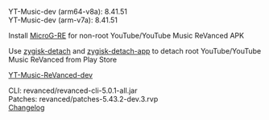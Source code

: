 YT-Music-dev (arm64-v8a): 8.41.51  
YT-Music-dev (arm-v7a): 8.41.51  

Install [MicroG-RE](https://github.com/WSTxda/MicroG-RE/releases) for non-root YouTube/YouTube Music ReVanced APK  

Use [zygisk-detach](https://github.com/j-hc/zygisk-detach) and [zygisk-detach-app](https://github.com/j-hc/zygisk-detach-app/releases) to detach root YouTube/YouTube Music ReVanced from Play Store  

[YT-Music-ReVanced-dev](https://github.com/IGOR3K99/YT-Music-ReVanced-dev)
  
CLI: revanced/revanced-cli-5.0.1-all.jar  
Patches: revanced/patches-5.43.2-dev.3.rvp  
[Changelog](https://github.com/revanced/revanced-patches/releases/tag/v5.43.2-dev.3)  
